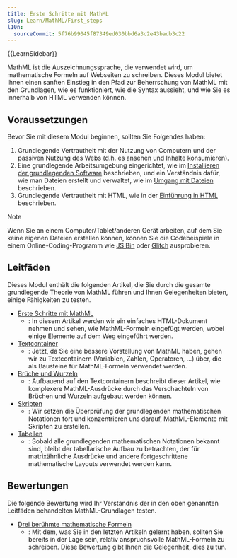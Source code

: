 ```yaml
---
title: Erste Schritte mit MathML
slug: Learn/MathML/First_steps
l10n:
  sourceCommit: 5f76b99045f87349ed030bbd6a3c2e43badb3c22
---
```


{{LearnSidebar}}

MathML ist die Auszeichnungssprache, die verwendet wird, um mathematische Formeln auf Webseiten zu schreiben. Dieses Modul bietet Ihnen einen sanften Einstieg in den Pfad zur Beherrschung von MathML mit den Grundlagen, wie es funktioniert, wie die Syntax aussieht, und wie Sie es innerhalb von HTML verwenden können.

## Voraussetzungen

Bevor Sie mit diesem Modul beginnen, sollten Sie Folgendes haben:

1. Grundlegende Vertrautheit mit der Nutzung von Computern und der passiven Nutzung des Webs (d.h. es ansehen und Inhalte konsumieren).
2. Eine grundlegende Arbeitsumgebung eingerichtet, wie im [Installieren der grundlegenden Software](/de/docs/Learn/Getting_started_with_the_web/Installing_basic_software) beschrieben, und ein Verständnis dafür, wie man Dateien erstellt und verwaltet, wie im [Umgang mit Dateien](/de/docs/Learn/Getting_started_with_the_web/Dealing_with_files) beschrieben.
3. Grundlegende Vertrautheit mit HTML, wie in der [Einführung in HTML](/de/docs/Learn/HTML/Introduction_to_HTML) beschrieben.

> [!NOTE]
> Wenn Sie an einem Computer/Tablet/anderen Gerät arbeiten, auf dem Sie keine eigenen Dateien erstellen können, können Sie die Codebeispiele in einem Online-Coding-Programm wie [JS Bin](https://jsbin.com/) oder [Glitch](https://glitch.com/) ausprobieren.

## Leitfäden

Dieses Modul enthält die folgenden Artikel, die Sie durch die gesamte grundlegende Theorie von MathML führen und Ihnen Gelegenheiten bieten, einige Fähigkeiten zu testen.

- [Erste Schritte mit MathML](/de/docs/Learn/MathML/First_steps/Getting_started)
  - : In diesem Artikel werden wir ein einfaches HTML-Dokument nehmen und sehen, wie MathML-Formeln eingefügt werden, wobei einige Elemente auf dem Weg eingeführt werden.
- [Textcontainer](/de/docs/Learn/MathML/First_steps/Text_containers)
  - : Jetzt, da Sie eine bessere Vorstellung von MathML haben, gehen wir zu Textcontainern (Variablen, Zahlen, Operatoren, ...) über, die als Bausteine für MathML-Formeln verwendet werden.
- [Brüche und Wurzeln](/de/docs/Learn/MathML/First_steps/Fractions_and_roots)
  - : Aufbauend auf den Textcontainern beschreibt dieser Artikel, wie komplexere MathML-Ausdrücke durch das Verschachteln von Brüchen und Wurzeln aufgebaut werden können.
- [Skripten](/de/docs/Learn/MathML/First_steps/Scripts)
  - : Wir setzen die Überprüfung der grundlegenden mathematischen Notationen fort und konzentrieren uns darauf, MathML-Elemente mit Skripten zu erstellen.
- [Tabellen](/de/docs/Learn/MathML/First_steps/Tables)
  - : Sobald alle grundlegenden mathematischen Notationen bekannt sind, bleibt der tabellarische Aufbau zu betrachten, der für matrixähnliche Ausdrücke und andere fortgeschrittene mathematische Layouts verwendet werden kann.

## Bewertungen

Die folgende Bewertung wird Ihr Verständnis der in den oben genannten Leitfäden behandelten MathML-Grundlagen testen.

- [Drei berühmte mathematische Formeln](/de/docs/Learn/MathML/First_steps/Three_famous_mathematical_formulas)
  - : Mit dem, was Sie in den letzten Artikeln gelernt haben, sollten Sie bereits in der Lage sein, relativ anspruchsvolle MathML-Formeln zu schreiben. Diese Bewertung gibt Ihnen die Gelegenheit, dies zu tun.
